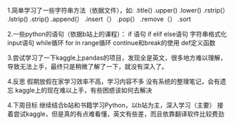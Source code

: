 1.简单学习了一些字符串方法（依据文件），如:
.title()
.upper()
.lower()
.rstrip(）
.lstrip()
.strip()
.append(）
.insert（）
.pop(）
.remove（）
.sort

2.一些python的语句（依据b站上的课程）：
if 语句
if elif else语句
字符串格式化
input语句
while循环
for in range循环
continue和break的使用
def定义函数

3.尝试学习了一下kaggle上pandas的项目，发现全是英文，很多地方难以理解，导致无法上手，最终只是稍微了解了一下，就没有深入了。

4.反思
假期放假在家学习效率不高，学习内容不多
没有系统的整理笔记，会有遗忘
kaggle上的现在难以上手，有些困惑该如何去解决

4.下周目标
继续结合b站和书籍学习Python，以b站为主，深入学习（主要）
接着尝试kaggle，但是真的有点难看懂，英文有些差，而且依靠翻译软件比较费劲
